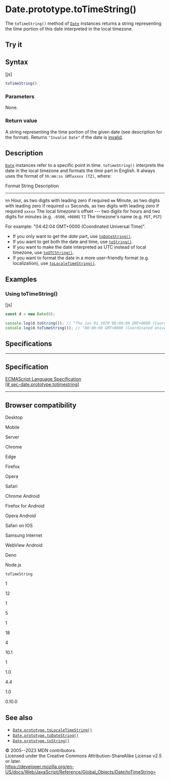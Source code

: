 Date.prototype.toTimeString()
=============================

 
The `toTimeString()` method of [`Date`](../date) instances returns a
string representing the time portion of this date interpreted in the
local timezone.


 
Try it 
------

 



 
Syntax
------

 
 
 
[js]


```js
toTimeString()
```




 
### Parameters

 
None.



 
### Return value 

 
A string representing the time portion of the given date (see
description for the format). Returns `"Invalid Date"` if the date is
[invalid](../date#the_epoch_timestamps_and_invalid_date).



 
Description
-----------

 
[`Date`](../date) instances refer to a specific point in time.
`toTimeString()` interprets the date in the local timezone and formats
the *time* part in English. It always uses the format of
`hh:mm:ss GMT±xxxx (TZ)`, where:

 
  Format String   Description
  --------------- ----------------------------------------------------------------------------------------------------------
  `hh`            Hour, as two digits with leading zero if required
  `mm`            Minute, as two digits with leading zero if required
  `ss`            Seconds, as two digits with leading zero if required
  `±xxxx`         The local timezone\'s offset --- two digits for hours and two digits for minutes (e.g. `-0500`, `+0800`)
  `TZ`            The timezone\'s name (e.g. `PDT`, `PST`)


For example: \"04:42:04 GMT+0000 (Coordinated Universal Time)\".

-   If you only want to get the *date* part, use
    [`toDateString()`](todatestring).
-   If you want to get both the date and time, use
    [`toString()`](tostring).
-   If you want to make the date interpreted as UTC instead of local
    timezone, use [`toUTCString()`](toutcstring).
-   If you want to format the date in a more user-friendly format (e.g.
    localization), use [`toLocaleTimeString()`](tolocaletimestring).



 
Examples
--------


 
### Using toTimeString() 

 
 
 
[js]


```js
const d = new Date(0);

console.log(d.toString()); // "Thu Jan 01 1970 00:00:00 GMT+0000 (Coordinated Universal Time)"
console.log(d.toTimeString()); // "00:00:00 GMT+0000 (Coordinated Universal Time)"
```




Specifications
--------------

 
  -------------------------------------------------------------------------------------------------------------------------------------
  Specification
  -------------------------------------------------------------------------------------------------------------------------------------
  [ECMAScript Language Specification\
  [\#
  sec-date.prototype.totimestring]](https://tc39.es/ecma262/multipage/numbers-and-dates.html#sec-date.prototype.totimestring)

  -------------------------------------------------------------------------------------------------------------------------------------


Browser compatibility 
---------------------

 


Desktop

Mobile

Server

Chrome

Edge

Firefox

Opera

Safari

Chrome Android

Firefox for Android

Opera Android

Safari on IOS

Samsung Internet

WebView Android

Deno

Node.js

`toTimeString`

1

12

1

5

1

18

4

10.1

1

1.0

4.4

1.0

0.10.0

 
See also 
--------

 
-   [`Date.prototype.toLocaleTimeString()`](tolocaletimestring)
-   [`Date.prototype.toDateString()`](todatestring)
-   [`Date.prototype.toString()`](tostring)



 
© 2005--2023 MDN contributors.\
Licensed under the Creative Commons Attribution-ShareAlike License v2.5
or later.\
https://developer.mozilla.org/en-US/docs/Web/JavaScript/Reference/Global_Objects/Date/toTimeString>


